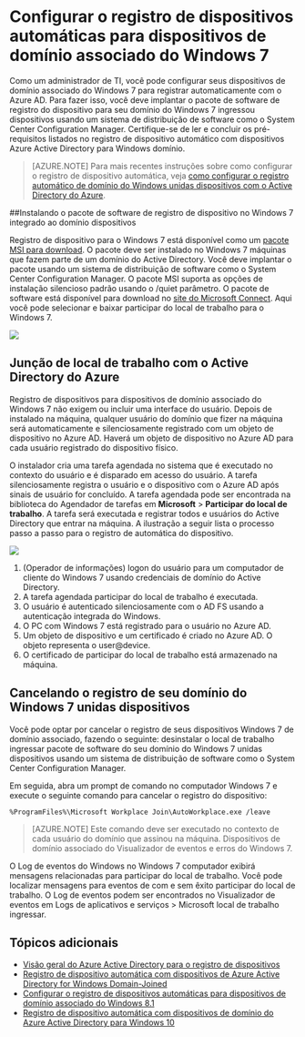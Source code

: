 <properties
    pageTitle="# Configurar o registro de dispositivos automáticas para dispositivos de domínio associado do Windows 7 | Microsoft Azure"
    description="Etapas para configurar seu domínio do Windows 7 ingressou dispositivos para registrar automaticamente com o Azure AD. e etapas para implantar o pacote de software de registro do dispositivo em seu domínio do Windows 7 unidas dispositivos usando um sistema de distribuição de software como o System Center Configuration Manager."
    services="active-directory"
    documentationCenter=""
    authors="femila"
    manager="swadhwa"
    editor=""/>

<tags
    ms.service="active-directory"
    ms.workload="identity"
    ms.tgt_pltfrm="na"
    ms.devlang="na"
    ms.topic="article"
    ms.date="09/21/2016"
    ms.author="MarkVi"/>

# <a name="configure-automatic-device-registration-for-windows-7-domain-joined-devices"></a>Configurar o registro de dispositivos automáticas para dispositivos de domínio associado do Windows 7

Como um administrador de TI, você pode configurar seus dispositivos de domínio associado do Windows 7 para registrar automaticamente com o Azure AD. Para fazer isso, você deve implantar o pacote de software de registro do dispositivo para seu domínio do Windows 7 ingressou dispositivos usando um sistema de distribuição de software como o System Center Configuration Manager. Certifique-se de ler e concluir os pré-requisitos listados no registro de dispositivo automático com dispositivos Azure Active Directory para Windows domínio.

>[AZURE.NOTE]
 Para mais recentes instruções sobre como configurar o registro de dispositivo automática, veja [como configurar o registro automático de domínio do Windows unidas dispositivos com o Active Directory do Azure](active-directory-conditional-access-automatic-device-registration-setup.md).

##<a name="installing-the-device-registration-software-package-on-windows-7-domain-joined-devices"></a>Instalando o pacote de software de registro de dispositivo no Windows 7 integrado ao domínio dispositivos

Registro de dispositivo para o Windows 7 está disponível como um [pacote MSI para download](https://connect.microsoft.com/site1164). O pacote deve ser instalado no Windows 7 máquinas que fazem parte de um domínio do Active Directory. Você deve implantar o pacote usando um sistema de distribuição de software como o System Center Configuration Manager. O pacote MSI suporta as opções de instalação silencioso padrão usando o /quiet parâmetro.
O pacote de software está disponível para download no [site do Microsoft Connect](https://connect.microsoft.com/site1164). Aqui você pode selecionar e baixar participar do local de trabalho para o Windows 7.

![](./media/active-directory-conditional-access/device-registration-process-windows7.gif)

## <a name="workplace-join-with-azure-active-directory"></a>Junção de local de trabalho com o Active Directory do Azure
Registro de dispositivos para dispositivos de domínio associado do Windows 7 não exigem ou incluir uma interface do usuário. Depois de instalado na máquina, qualquer usuário do domínio que fizer na máquina será automaticamente e silenciosamente registrado com um objeto de dispositivo no Azure AD. Haverá um objeto de dispositivo no Azure AD para cada usuário registrado do dispositivo físico.

O instalador cria uma tarefa agendada no sistema que é executado no contexto do usuário e é disparado em acesso do usuário. A tarefa silenciosamente registra o usuário e o dispositivo com o Azure AD após sinais de usuário for concluído.
A tarefa agendada pode ser encontrada na biblioteca do Agendador de tarefas em **Microsoft** > **Participar do local de trabalho**.
A tarefa será executada e registrar todos e usuários do Active Directory que entrar na máquina.
A ilustração a seguir lista o processo passo a passo para o registro de automática do dispositivo.

![](./media/active-directory-conditional-access/automatic-device-registration-windows7.png)

1. (Operador de informações) logon do usuário para um computador de cliente do Windows 7 usando credenciais de domínio do Active Directory.
1. A tarefa agendada participar do local de trabalho é executada.
1. O usuário é autenticado silenciosamente com o AD FS usando a autenticação integrada do Windows.
1. O PC com Windows 7 está registrado para o usuário no Azure AD.
1. Um objeto de dispositivo e um certificado é criado no Azure AD. O objeto representa o user@device.
1. O certificado de participar do local de trabalho está armazenado na máquina.

## <a name="unregistering-your-windows-7-domain-joined-devices"></a>Cancelando o registro de seu domínio do Windows 7 unidas dispositivos

Você pode optar por cancelar o registro de seus dispositivos Windows 7 de domínio associado, fazendo o seguinte: desinstalar o local de trabalho ingressar pacote de software do seu domínio do Windows 7 unidas dispositivos usando um sistema de distribuição de software como o System Center Configuration Manager.

Em seguida, abra um prompt de comando no computador Windows 7 e execute o seguinte comando para cancelar o registro do dispositivo:

    %ProgramFiles%\Microsoft Workplace Join\AutoWorkplace.exe /leave

>[AZURE.NOTE]
>Este comando deve ser executado no contexto de cada usuário do domínio que assinou na máquina.
Dispositivos de domínio associado do Visualizador de eventos e erros do Windows 7.

O Log de eventos do Windows no Windows 7 computador exibirá mensagens relacionadas para participar do local de trabalho. Você pode localizar mensagens para eventos de com e sem êxito participar do local de trabalho. O Log de eventos podem ser encontrados no Visualizador de eventos em Logs de aplicativos e serviços > Microsoft local de trabalho ingressar.

## <a name="additional-topics"></a>Tópicos adicionais

- [Visão geral do Azure Active Directory para o registro de dispositivos](active-directory-conditional-access-device-registration-overview.md)
- [Registro de dispositivo automática com dispositivos de Azure Active Directory for Windows Domain-Joined](active-directory-conditional-access-automatic-device-registration.md)
- [Configurar o registro de dispositivos automáticas para dispositivos de domínio associado do Windows 8.1](active-directory-conditional-access-automatic-device-registration-windows-8-1.md)
- [Registro de dispositivo automática com dispositivos de domínio do Azure Active Directory para Windows 10](active-directory-azureadjoin-devices-group-policy.md)
